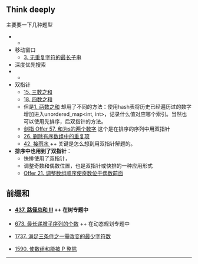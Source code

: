 ## Think deeply

主要要一下几种题型

- - 
- 移动窗口
  - [3. 无重复字符的最长子串](https://leetcode-cn.com/problems/longest-substring-without-repeating-characters/)
- 深度优先搜索
- - 
- 双指针
  - [15. 三数之和](https://leetcode-cn.com/problems/3sum/)
  - [18. 四数之和](https://leetcode-cn.com/problems/4sum/)
  - 但是[1. 两数之和](https://leetcode-cn.com/problems/two-sum/) 却用了不同的方法：使用hash表将历史已经遍历过的数字增加进入unordered_map<int, int>，记录什么值对应哪个索引。当然也可以使用先排序，后双指针的方法。
  - [剑指 Offer 57. 和为s的两个数字](https://leetcode.cn/problems/he-wei-sde-liang-ge-shu-zi-lcof/) 这个是在排序的序列中用双指针
  - [26. 删除有序数组中的重复项](https://leetcode-cn.com/problems/remove-duplicates-from-sorted-array/)
  - [42. 接雨水 ](https://leetcode.cn/problems/trapping-rain-water/) ++ 关键是怎么想到用双指针解题的。
- **排序中也用到了双指针**：
  - 快排使用了双指针，
  - 调整奇数和偶数位置，也是双指针或快排的一种应用形式
  - [Offer 21. 调整数组顺序使奇数位于偶数前面](https://leetcode.cn/problems/diao-zheng-shu-zu-shun-xu-shi-qi-shu-wei-yu-ou-shu-qian-mian-lcof/)

## 前缀和

- #### [437. 路径总和 III](https://leetcode.cn/problems/path-sum-iii/) ++ 在树专题中

- [673. 最长递增子序列的个数](https://leetcode-cn.com/problems/number-of-longest-increasing-subsequence/) ++ 在动态规划专题中

- [1737. 满足三条件之一需改变的最少字符数](https://leetcode-cn.com/problems/change-minimum-characters-to-satisfy-one-of-three-conditions/)

- [1590. 使数组和能被 P 整除](https://leetcode-cn.com/problems/make-sum-divisible-by-p/) 

------

